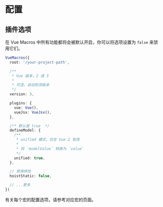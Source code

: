 # 配置

## 插件选项

在 Vue Macros 中所有功能都将会被默认开启，你可以将选项设置为 `false` 来禁用它们。

```ts
VueMacros({
  root: '/your-project-path',

  /**
   * Vue 版本，2 或 3 
   *
   * 可选，自动检测版本 
   */
  version: 3,

  plugins: {
    vue: Vue(),
    vueJsx: VueJsx(),
  },

  /** 默认是 true  */
  defineModel: {
    /**
     * unified 模式，仅在 Vue 2 有效 
     *
     * 将 `modelValue` 转换为 `value` 
     */
    unified: true,
  },

  // 禁用特性 
  hoistStatic: false,

  // ...更多 
})
```

有关每个宏的配置选项，请参考对应宏的页面。
